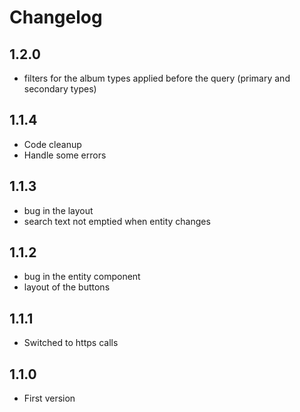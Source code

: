 # Changelog

## 1.2.0

- filters for the album types applied before the query (primary and secondary types)

## 1.1.4

- Code cleanup
- Handle some errors

## 1.1.3

- bug in the layout
- search text not emptied when entity changes

## 1.1.2

- bug in the entity component
- layout of the buttons

## 1.1.1

- Switched to https calls

## 1.1.0

- First version
